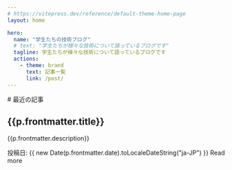 ```yaml
---
# https://vitepress.dev/reference/default-theme-home-page
layout: home

hero:
  name: "学生たちの技術ブログ"
  # text: "学生たちが様々な技術について語っているブログです"
  tagline: 学生たちが様々な技術について語っているブログです
  actions:
    - theme: brand
      text: 記事一覧
      link: /post/
---
```


<script setup>
import { data as posts } from './post/posts.data.js'
import HomeComponent from "./HomeComponent.vue"

const sorted_posts = posts
  .sort((a,b) => 
    new Date(b.frontmatter.date) - new Date(a.frontmatter.date)
  )
  .slice(0,5);
</script>

<HomeComponent>
# 最近の記事

<div v-for="p in sorted_posts">
    <a :href="p.url"><h2>{{p.frontmatter.title}}</h2></a>
    {{p.frontmatter.description}}
    <p>投稿日: {{ new Date(p.frontmatter.date).toLocaleDateString("ja-JP") }} <a :href="p.url">Read more</a></p>
</div>
</HomeComponent>
